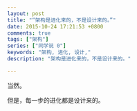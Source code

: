 ```yaml
---
layout: post
title: "“架构是进化来的，不是设计来的。”"
date: 2015-10-24 17:21:53 +0800
comments: true
tags: ["架构"]
series: ["同学说 0"]
keywords: "架构, 进化, 设计,"
description: "架构是进化来的，不是设计来的。"

---
```


当然。

<!--more-->

但是，每一步的进化都是设计来的。